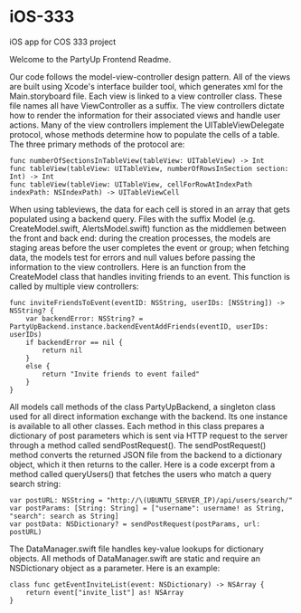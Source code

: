 # iOS-333
iOS app for COS 333 project

Welcome to the PartyUp Frontend Readme. 

Our code follows the model-view-controller design pattern. All of the views are built using Xcode's interface builder tool, which generates xml for the Main.storyboard file. Each view is linked to a view controller class. These file names all have ViewController as a suffix. The view controllers dictate how to render the information for their associated views and handle user actions. Many of the view controllers implement the UITableViewDelegate protocol, whose methods determine how to populate the cells of a table. The three primary methods of the protocol are:

    func numberOfSectionsInTableView(tableView: UITableView) -> Int
    func tableView(tableView: UITableView, numberOfRowsInSection section: Int) -> Int
    func tableView(tableView: UITableView, cellForRowAtIndexPath indexPath: NSIndexPath) -> UITableViewCell
    
When using tableviews, the data for each cell is stored in an array that gets populated using a backend query. Files with the suffix Model (e.g. CreateModel.swift, AlertsModel.swift) function as the middlemen between the front and back end: during the creation processes, the models are staging areas before the user completes the event or group; when fetching data, the models test for errors and null values before passing the information to the view controllers. Here is an function from the CreateModel class that handles inviting friends to an event. This function is called by multiple view controllers:

    func inviteFriendsToEvent(eventID: NSString, userIDs: [NSString]) -> NSString? {
        var backendError: NSString? = PartyUpBackend.instance.backendEventAddFriends(eventID, userIDs: userIDs)
        if backendError == nil {
            return nil
        }
        else {
            return "Invite friends to event failed"
        }
    }

All models call methods of the class PartyUpBackend, a singleton class used for all direct information exchange with the backend. Its one instance is available to all other classes. Each method in this class prepares a dictionary of post parameters which is sent via HTTP request to the server through a method called sendPostRequest(). The sendPostRequest() method converts the returned JSON file from the backend to a dictionary object, which it then returns to the caller. Here is a code excerpt from a method called queryUsers() that fetches the users who match a query search string:

    var postURL: NSString = "http://\(UBUNTU_SERVER_IP)/api/users/search/"
    var postParams: [String: String] = ["username": username! as String, "search": search as String]
    var postData: NSDictionary? = sendPostRequest(postParams, url: postURL)


The DataManager.swift file handles key-value lookups for dictionary objects. All methods of DataManager.swift are static and require an NSDictionary object as a parameter. Here is an example:

    class func getEventInviteList(event: NSDictionary) -> NSArray {
        return event["invite_list"] as! NSArray
    }
    
    
